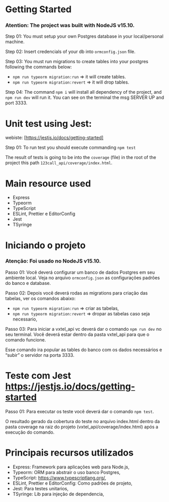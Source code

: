 # Getting Started

### Atention: The project was built with NodeJS v15.10.

Step 01: You must setup your own Postgres database in your local/personal machine.

Step 02: Insert credencials of your db into `ormconfig.json` file.

Step 03: You must run migrations to create tables into your postgres following the commands below:

- `npm run typeorm migration:run` => it will create tables.
- `npm run typeorm migration:revert` => it will drop tables.

Step 04: The command `npm i` will install all dependency of the project, and `npm run dev` will run it.
You can see on the terminal the msg SERVER UP and port 3333.

# Unit test using Jest:
webiste: [https://jestjs.io/docs/getting-started]

Step 01: To run test you should execute commanding `npm test`

The result of tests is going to be into the `coverage` (file) in the root of the project this path `123call_api/coverage/index.html`.

# Main resource used

- Express
- Typeorm
- TypeScript
- ESLint, Prettier e EditorConfig
- Jest
- TSyringe

# Iniciando o projeto

### Atenção: Foi usado no NodeJS v15.10.

Passo 01: Você deverá configurar um banco de dados Postgres em seu ambiente local. Veja no arquivo `ormconfig.json` as configurações padrões do banco e database.

Passo 02: Depois você deverá rodas as migrations para criação das tabelas, ver os comandos abaixo:

- `npm run typeorm migration:run` => criar as tabelas,
- `npm run typeorm migration:revert` => dropar as tabelas caso seja necessario,

Passo 03: Para iniciar a vxtel_api vc deverá dar o comando `npm run dev` no seu terminal. Você deverá estar dentro da pasta vxtel_api para que o comando funcione.

Esse comando ira popular as tables do banco com os dados necessários e “subir” o servidor na porta 3333.

# Teste com Jest https://jestjs.io/docs/getting-started

Passo 01: Para executar os teste você deverá dar o comando `npm test`.

O resultado gerado da cobertura do teste no arquivo index.html dentro da pasta coverage na raiz do projeto (vxtel_api/coverage/index.html) após a execução do comando.

# Principais recursos utilizados

- Express: Framework para aplicações web para Node.js,
- Typeorm: ORM para abstrair o uso banco Postgres,
- TypeScript: https://www.typescriptlang.org/,
- ESLint, Prettier e EditorConfig: Como padrões de projeto,
- Jest: Para testes unitarios,
- TSyringe: Lib para injeção de dependencia,
